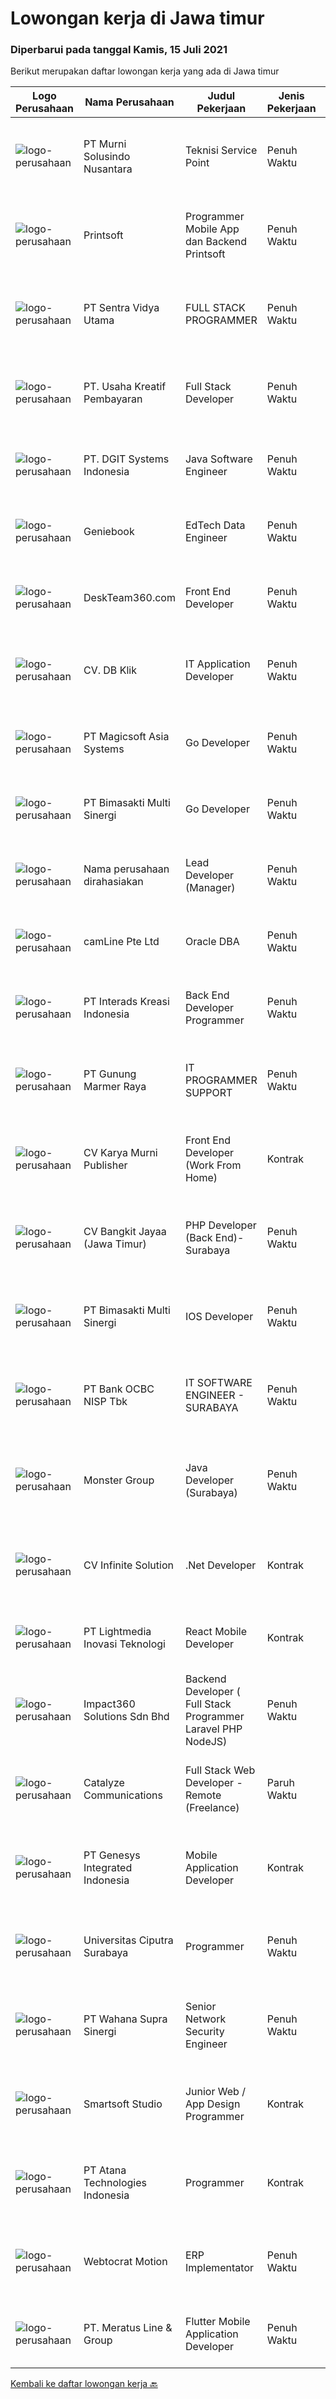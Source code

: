 
  # Lowongan kerja di Jawa timur

  ### Diperbarui pada tanggal Kamis, 15 Juli 2021

  Berikut merupakan daftar lowongan kerja yang ada di Jawa timur

  |Logo Perusahaan | Nama Perusahaan | Judul Pekerjaan | Jenis Pekerjaan | Gaji Pekerjaan | Lokasi | Deskripsi | Tanggal diunggah | Pranala |
  | -------------- | --------------- | --------------- | --------- | --------- | -------------- | ------- | ----------- | ----------- |
  |![logo-perusahaan](https://image-service-cdn.seek.com.au/ce424a029956c853025e5a94c924a3b2eae9f462/ee4dce1061f3f616224767ad58cb2fc751b8d2dc)|PT Murni Solusindo Nusantara|Teknisi Service Point|Penuh Waktu|Rp. 2.500.000-Rp. 3.800.000|Cirebon|DESKRIPSI PEKERJAAN: Melakukan PM (Preventive Maintenance) dan CM (Corrective Maintenance) ke customer sesuai dengan SLA yang sudah ditetapkan....|Selasa, 13 Juli 2021|https://www.jobstreet.co.id/id/job/teknisi-service-point-3577394?token=0~a4dc1b6b-235a-4e58-96a3-a1292de1bbed&sectionRank=1&jobId=jobstreet-id-job-3577394|
|![logo-perusahaan](https://image-service-cdn.seek.com.au/a90079fce62dbadba3aa64a84be18204a4bec09b/ee4dce1061f3f616224767ad58cb2fc751b8d2dc)|Printsoft|Programmer Mobile App dan Backend Printsoft|Penuh Waktu|Rp. 3.000.000-Rp. 4.000.000|Surabaya|Programmer Backend Frotend Background Pendidikan tidak diutamakan, lebih diutamakan pengalaman kerja Lampirkan Portfolio Project Setidaknya memiliki...|Rabu, 14 Juli 2021|https://www.jobstreet.co.id/id/job/programmer-mobile-app-dan-backend-printsoft-3571512?token=0~a4dc1b6b-235a-4e58-96a3-a1292de1bbed&sectionRank=2&jobId=jobstreet-id-job-3571512|
|![logo-perusahaan](https://image-service-cdn.seek.com.au/89a4b4d8e6af0c01c230c2b1f638fbea996731cb/ee4dce1061f3f616224767ad58cb2fc751b8d2dc)|PT Sentra Vidya Utama|FULL STACK PROGRAMMER|Penuh Waktu|Rp. 5.000.000-Rp. 10.000.000|Surabaya|Kualifikasi: Usia &lt; 35thn Minimal D3 Informatika Memiliki pengalaman minimal 3 tahun bekerja di bidang Programming / Developer Pengalaman minimal 2...|Rabu, 14 Juli 2021|https://www.jobstreet.co.id/id/job/full-stack-programmer-3571832?token=0~a4dc1b6b-235a-4e58-96a3-a1292de1bbed&sectionRank=3&jobId=jobstreet-id-job-3571832|
|![logo-perusahaan](https://image-service-cdn.seek.com.au/aa0209764981d048b2c2a22a7ace434f6c54ae2c/ee4dce1061f3f616224767ad58cb2fc751b8d2dc)|PT. Usaha Kreatif Pembayaran|Full Stack Developer|Penuh Waktu|Rp. 5.000.000-Rp. 6.000.000|Surabaya|Requirement : Diutamakan lulusan s1 jurusan Sistem Informasi, Teknik Informatika, Computer Science, atau jurusan sejenis lainnya Memiliki pengalaman...|Rabu, 14 Juli 2021|https://www.jobstreet.co.id/id/job/full-stack-developer-3577786?token=0~a4dc1b6b-235a-4e58-96a3-a1292de1bbed&sectionRank=4&jobId=jobstreet-id-job-3577786|
|![logo-perusahaan](https://image-service-cdn.seek.com.au/e93bc75036be941b9c3ff3a55670cb236457b0c4/ee4dce1061f3f616224767ad58cb2fc751b8d2dc)|PT. DGIT Systems Indonesia|Java Software Engineer|Penuh Waktu|Rp. 9.000.000-Rp. 18.000.000|Badung|We are looking for a talented Java engineer to join an experienced team of engineers working on our flagship to work remotely for our...|Rabu, 14 Juli 2021|https://www.jobstreet.co.id/id/job/java-software-engineer-3571505?token=0~a4dc1b6b-235a-4e58-96a3-a1292de1bbed&sectionRank=5&jobId=jobstreet-id-job-3571505|
|![logo-perusahaan](https://image-service-cdn.seek.com.au/533dfca0548429794785a13cc75e82c4e4ec7b73/ee4dce1061f3f616224767ad58cb2fc751b8d2dc)|Geniebook|EdTech Data Engineer|Penuh Waktu|---|Surabaya|Expanding exponentially across South East Asia, Geniebook is on the lookout for global talents to create an impact with our team. We offer many...|Rabu, 14 Juli 2021|https://www.jobstreet.co.id/id/job/edtech-data-engineer-8607960/origin/sg?token=0~a4dc1b6b-235a-4e58-96a3-a1292de1bbed&sectionRank=6&jobId=jobstreet-sg-job-8607960|
|![logo-perusahaan](https://image-service-cdn.seek.com.au/8c60eb5f89f0331dba1ac0de76cc5d35ae49c10a/ee4dce1061f3f616224767ad58cb2fc751b8d2dc)|DeskTeam360.com|Front End Developer|Penuh Waktu|Rp. 3.500.000-Rp. 5.000.000|Malang|At least 1 Year(s) of working experience in the related field is required for this position. Have an excellent understanding of HTML, CSS, PHP, and...|Rabu, 14 Juli 2021|https://www.jobstreet.co.id/id/job/front-end-developer-3567611?token=0~a4dc1b6b-235a-4e58-96a3-a1292de1bbed&sectionRank=7&jobId=jobstreet-id-job-3567611|
|![logo-perusahaan](https://us.123rf.com/450wm/pavelstasevich/pavelstasevich1811/pavelstasevich181101027/112815900-stock-vector-no-image-available-icon-flat-vector.jpg?ver=6)|CV. DB Klik|IT Application Developer|Penuh Waktu|Rp. 5.000.000-Rp. 10.000.000|Surabaya|Tanggung Jawab Pekerjaan: Membangun dan merencanakan aplikasi mobile berbasis web (diutamakan Android) untuk e-commerce Membangun dan merencanakan...|Selasa, 13 Juli 2021|https://www.jobstreet.co.id/id/job/it-application-developer-3577666?token=0~a4dc1b6b-235a-4e58-96a3-a1292de1bbed&sectionRank=8&jobId=jobstreet-id-job-3577666|
|![logo-perusahaan](https://image-service-cdn.seek.com.au/eab1ce0d3e3a2d7f2eeb2c52c779d30ec6fefd11/ee4dce1061f3f616224767ad58cb2fc751b8d2dc)|PT Magicsoft Asia Systems|Go Developer|Penuh Waktu|---|Malang|In terms of technical expertise, you'll:   Have a knowledge with Go. We only work with clean, well-tested, idiomatic code. Know all about Linux and be...|Rabu, 14 Juli 2021|https://www.jobstreet.co.id/id/job/go-developer-3577971?token=0~a4dc1b6b-235a-4e58-96a3-a1292de1bbed&sectionRank=9&jobId=jobstreet-id-job-3577971|
|![logo-perusahaan](https://image-service-cdn.seek.com.au/3c3597528a656ba0a7299263a04fc9ed9cb02b85/ee4dce1061f3f616224767ad58cb2fc751b8d2dc)|PT Bimasakti Multi Sinergi|Go Developer|Penuh Waktu|---|Sidoarjo|Ensure that the work targets set by the Spv are met: on time &amp; with quality Collaborate &amp; assist other teams within / across directorates to...|Rabu, 14 Juli 2021|https://www.jobstreet.co.id/id/job/go-developer-3578127?token=0~a4dc1b6b-235a-4e58-96a3-a1292de1bbed&sectionRank=10&jobId=jobstreet-id-job-3578127|
|![logo-perusahaan](https://us.123rf.com/450wm/pavelstasevich/pavelstasevich1811/pavelstasevich181101027/112815900-stock-vector-no-image-available-icon-flat-vector.jpg?ver=6)|Nama perusahaan dirahasiakan|Lead Developer (Manager)|Penuh Waktu|Rp. 25.000.000-Rp. 35.000.000|Bali|Ensure that the team continues to deliver high-quality results that satisfy clients' and partners' web technology needs. Foster a culture of...|Senin, 12 Juli 2021|https://www.jobstreet.co.id/id/job/lead-developer-manager-3576139?token=0~a4dc1b6b-235a-4e58-96a3-a1292de1bbed&sectionRank=11&jobId=jobstreet-id-job-3576139|
|![logo-perusahaan](https://image-service-cdn.seek.com.au/19b64dc0cc941a960602e28f7d4304abd327b95c/ee4dce1061f3f616224767ad58cb2fc751b8d2dc)|camLine  Pte Ltd|Oracle DBA|Penuh Waktu|Rp. 7.000.000-Rp. 8.500.000|Surabaya|Participates in client/project meeting(s) for highly complex project definition, needs assessment and design review. Evaluates the needs and...|Rabu, 14 Juli 2021|https://www.jobstreet.co.id/id/job/oracle-dba-3571604?token=0~a4dc1b6b-235a-4e58-96a3-a1292de1bbed&sectionRank=12&jobId=jobstreet-id-job-3571604|
|![logo-perusahaan](https://image-service-cdn.seek.com.au/d3c6581a5bb843bfcd0acb79f0960f8b3151919d/ee4dce1061f3f616224767ad58cb2fc751b8d2dc)|PT Interads Kreasi Indonesia|Back End Developer Programmer|Penuh Waktu|---|Surabaya|We are looking for young and creative talents who are willing to grow and success as a teamJob description: Develop high quality software code in...|Minggu, 11 Juli 2021|https://www.jobstreet.co.id/id/job/back-end-developer-programmer-3570793?token=0~a4dc1b6b-235a-4e58-96a3-a1292de1bbed&sectionRank=13&jobId=jobstreet-id-job-3570793|
|![logo-perusahaan](https://image-service-cdn.seek.com.au/a6e01ad97b4b43bb38f264c89aa5144da7786c18/ee4dce1061f3f616224767ad58cb2fc751b8d2dc)|PT Gunung Marmer Raya|IT PROGRAMMER SUPPORT|Penuh Waktu|---|Surabaya|;Tugas dan tanggung jawab Membuat program untuk kebutuhan perusahaan Menghasilkan program dari hasil kolaborasi Business Analysts dan Developers...|Senin, 12 Juli 2021|https://www.jobstreet.co.id/id/job/it-programmer-support-3575904?token=0~a4dc1b6b-235a-4e58-96a3-a1292de1bbed&sectionRank=14&jobId=jobstreet-id-job-3575904|
|![logo-perusahaan](https://image-service-cdn.seek.com.au/1cfe53d3e8d3473d2d77bed34feb0560daead6dd/ee4dce1061f3f616224767ad58cb2fc751b8d2dc)|CV Karya Murni Publisher|Front End Developer (Work From Home)|Kontrak|Rp. 9.000.000-Rp. 11.000.000|Sidoarjo|Candidate must possess at least SMU in Engineering (Computer/Telecommunication), Computer Science/Information Technology or equivalent. Required...|Selasa, 13 Juli 2021|https://www.jobstreet.co.id/id/job/front-end-developer-work-from-home-3577616?token=0~a4dc1b6b-235a-4e58-96a3-a1292de1bbed&sectionRank=15&jobId=jobstreet-id-job-3577616|
|![logo-perusahaan](https://image-service-cdn.seek.com.au/865cc64abb7d9606c945a3a87b4f8f22cbe8ab3c/ee4dce1061f3f616224767ad58cb2fc751b8d2dc)|CV Bangkit Jayaa (Jawa Timur)|PHP Developer (Back End)-Surabaya|Penuh Waktu|---|Sidoarjo|Developing Websites from scratch / template using PHP Framework. Develop Website / Web Application based on given requirements. Front-end development...|Rabu, 14 Juli 2021|https://www.jobstreet.co.id/id/job/php-developer-back-end-surabaya-3571548?token=0~a4dc1b6b-235a-4e58-96a3-a1292de1bbed&sectionRank=16&jobId=jobstreet-id-job-3571548|
|![logo-perusahaan](https://image-service-cdn.seek.com.au/3c3597528a656ba0a7299263a04fc9ed9cb02b85/ee4dce1061f3f616224767ad58cb2fc751b8d2dc)|PT Bimasakti Multi Sinergi|IOS Developer|Penuh Waktu|Rp. 6.000.000-Rp. 8.400.000|Sidoarjo|Development IOS Mobile Front End Application Cooperate solidly and effectively with all team members for the achievement of software development...|Selasa, 13 Juli 2021|https://www.jobstreet.co.id/id/job/ios-developer-3577643?token=0~a4dc1b6b-235a-4e58-96a3-a1292de1bbed&sectionRank=17&jobId=jobstreet-id-job-3577643|
|![logo-perusahaan](https://us.123rf.com/450wm/pavelstasevich/pavelstasevich1811/pavelstasevich181101027/112815900-stock-vector-no-image-available-icon-flat-vector.jpg?ver=6)|PT Bank OCBC NISP Tbk|IT SOFTWARE ENGINEER - SURABAYA|Penuh Waktu|---|Surabaya|Membuat Spesifikasi teknis untuk masing-masing request dari user Melakukan coding program sesuai FSD (Functional Specification Design) Memberikan...|Selasa, 13 Juli 2021|https://www.jobstreet.co.id/id/job/it-software-engineer-surabaya-3571124?token=0~a4dc1b6b-235a-4e58-96a3-a1292de1bbed&sectionRank=18&jobId=jobstreet-id-job-3571124|
|![logo-perusahaan](https://image-service-cdn.seek.com.au/fde7c35858fa549271ce89711d09acc66907aecf/ee4dce1061f3f616224767ad58cb2fc751b8d2dc)|Monster Group|Java Developer (Surabaya)|Penuh Waktu|---|Surabaya|Maintenance and Troubleshooting Existing Applications Develop New System Internal Application using J2EE/J2SE Ensure Designs are in Compliance with...|Selasa, 13 Juli 2021|https://www.jobstreet.co.id/id/job/java-developer-surabaya-3577171?token=0~a4dc1b6b-235a-4e58-96a3-a1292de1bbed&sectionRank=19&jobId=jobstreet-id-job-3577171|
|![logo-perusahaan](https://image-service-cdn.seek.com.au/56b5c687b70921e14aef5f4e25daf5f16805eb94/ee4dce1061f3f616224767ad58cb2fc751b8d2dc)|CV Infinite Solution|.Net Developer|Kontrak|Rp. 5.000.000-Rp. 10.000.000|Jakarta Raya|Position: .Net Developer (Front End / Back End / Full Stack)Placement: Default = Remote / WFH, Onsite when neededWorks from home is our advantage,...|Senin, 12 Juli 2021|https://www.jobstreet.co.id/id/job/net-developer-3576464?token=0~a4dc1b6b-235a-4e58-96a3-a1292de1bbed&sectionRank=20&jobId=jobstreet-id-job-3576464|
|![logo-perusahaan](https://image-service-cdn.seek.com.au/ebfe0f91667a47547f62ce1bea5320e2313e817f/ee4dce1061f3f616224767ad58cb2fc751b8d2dc)|PT Lightmedia Inovasi Teknologi|React Mobile Developer|Kontrak|Rp. 7.000.000-Rp. 9.800.000|Jawa Barat|Hallo, kami PT Lightmedia Inovasi Teknologi sedang mencari position full time React Developer.  Pekerjaan full time remote, yang artinya bisa dari...|Senin, 12 Juli 2021|https://www.jobstreet.co.id/id/job/react-mobile-developer-3570917?token=0~a4dc1b6b-235a-4e58-96a3-a1292de1bbed&sectionRank=21&jobId=jobstreet-id-job-3570917|
|![logo-perusahaan](https://image-service-cdn.seek.com.au/06b729438205195a03d4bcec08ce1ddd5d9c1576/ee4dce1061f3f616224767ad58cb2fc751b8d2dc)|Impact360 Solutions Sdn Bhd|Backend Developer ( Full Stack Programmer Laravel PHP NodeJS)|Penuh Waktu|Rp. 3.000.000-Rp. 6.000.000|Jakarta Raya|We are a game company hiring backend and full stack programmers from all parts of Indonesia (remote work). If you have real experience buildinga)...|Rabu, 14 Juli 2021|https://www.jobstreet.co.id/id/job/backend-developer-full-stack-programmer-laravel-php-nodejs-4613582/origin/my?token=0~a4dc1b6b-235a-4e58-96a3-a1292de1bbed&sectionRank=22&jobId=jobstreet-my-job-4613582|
|![logo-perusahaan](https://image-service-cdn.seek.com.au/7b0e442165d5a37f3d08361a23aff8a29b66fd62/ee4dce1061f3f616224767ad58cb2fc751b8d2dc)|Catalyze Communications|Full Stack Web Developer - Remote (Freelance)|Paruh Waktu|---|Bali|As part of our ongoing expansion, we seek a reliable, detailed, and experienced freelance Fullstack Web Developer to develop website projects using...|Senin, 12 Juli 2021|https://www.jobstreet.co.id/id/job/full-stack-web-developer-remote-freelance-3576144?token=0~a4dc1b6b-235a-4e58-96a3-a1292de1bbed&sectionRank=23&jobId=jobstreet-id-job-3576144|
|![logo-perusahaan](https://image-service-cdn.seek.com.au/31b1523df6115d42e482e2f14e8bcd6489389a57/ee4dce1061f3f616224767ad58cb2fc751b8d2dc)|PT Genesys Integrated Indonesia|Mobile Application Developer|Kontrak|---|Surakarta|The latest mobile devices and applications are changing the way we communicate, do business, and access news and entertainment. Businesses, consumers...|Senin, 12 Juli 2021|https://www.jobstreet.co.id/id/job/mobile-application-developer-3575959?token=0~a4dc1b6b-235a-4e58-96a3-a1292de1bbed&sectionRank=24&jobId=jobstreet-id-job-3575959|
|![logo-perusahaan](https://image-service-cdn.seek.com.au/61a668e162fedd86ae00bf43a51fd84e73670ff7/ee4dce1061f3f616224767ad58cb2fc751b8d2dc)|Universitas Ciputra Surabaya|Programmer|Penuh Waktu|---|Surabaya|- Memiliki pengalaman menggunakan metode SDLC dalam pembuatan aplikasi web menggunakan PHP dengan framework Codelgniter, HTML5, CSS3, dan JQuery-...|Rabu, 14 Juli 2021|https://www.jobstreet.co.id/id/job/programmer-3577989?token=0~a4dc1b6b-235a-4e58-96a3-a1292de1bbed&sectionRank=25&jobId=jobstreet-id-job-3577989|
|![logo-perusahaan](https://image-service-cdn.seek.com.au/aa84356ed1d40eb63c1535f9da85dc9cf4a33d24/ee4dce1061f3f616224767ad58cb2fc751b8d2dc)|PT Wahana Supra Sinergi|Senior Network Security Engineer|Penuh Waktu|---|Surabaya|Senior Network &amp; Security EngineerRequirements: Candidate must possess at least Bachelor's Degree in Computer Science/Information Technology or...|Selasa, 13 Juli 2021|https://www.jobstreet.co.id/id/job/senior-network-security-engineer-3566713?token=0~a4dc1b6b-235a-4e58-96a3-a1292de1bbed&sectionRank=26&jobId=jobstreet-id-job-3566713|
|![logo-perusahaan](https://image-service-cdn.seek.com.au/a7341f3f9afd571fa934df8ef2a9eb4b1994d112/ee4dce1061f3f616224767ad58cb2fc751b8d2dc)|Smartsoft Studio|Junior Web / App Design Programmer|Kontrak|---|Bekasi|Dapat menterjemahkan desain ke format HTML / CSS (Slicing) Menguasai Bootstrap, CSS dan Jquery Memahami Tech Frontend (Vue js / React ) adalah nilai...|Jumat, 09 Juli 2021|https://www.jobstreet.co.id/id/job/junior-web-app-design-programmer-3561560?token=0~a4dc1b6b-235a-4e58-96a3-a1292de1bbed&sectionRank=27&jobId=jobstreet-id-job-3561560|
|![logo-perusahaan](https://image-service-cdn.seek.com.au/803a54e28c47c35308d50d66bbbdc86c9d160d6b/ee4dce1061f3f616224767ad58cb2fc751b8d2dc)|PT Atana Technologies Indonesia|Programmer|Kontrak|Rp. 3.000.000-Rp. 5.000.000|Surabaya|Membuat, mengelola dan mengembangkan IT produk berupa software desktop program ( diutamakan ), web dan aplikasi sesuai dengan perkembangan tekhnologi...|Jumat, 09 Juli 2021|https://www.jobstreet.co.id/id/job/programmer-3564608?token=0~a4dc1b6b-235a-4e58-96a3-a1292de1bbed&sectionRank=28&jobId=jobstreet-id-job-3564608|
|![logo-perusahaan](https://image-service-cdn.seek.com.au/fdec7010967175eeb31b74205589d031ef31e3da/ee4dce1061f3f616224767ad58cb2fc751b8d2dc)|Webtocrat Motion|ERP Implementator|Penuh Waktu|Rp. 4.500.000-Rp. 7.000.000|Surabaya|Candidate must possess at least a Computer Science/Information Technology or equivalent Required skill(s): ERP SAP / Odoo / other ERP for...|Jumat, 09 Juli 2021|https://www.jobstreet.co.id/id/job/erp-implementator-3569345?token=0~a4dc1b6b-235a-4e58-96a3-a1292de1bbed&sectionRank=29&jobId=jobstreet-id-job-3569345|
|![logo-perusahaan](https://image-service-cdn.seek.com.au/ec6e9d7b3b53181e7239d9cf1fdaf38f107d0b49/ee4dce1061f3f616224767ad58cb2fc751b8d2dc)|PT. Meratus Line & Group|Flutter Mobile Application Developer|Penuh Waktu|---|Surabaya|We are looking for a Mobile Application Developer who is an expert in building applications for Android and iOS devices using Flutter Technology As a...|Minggu, 11 Juli 2021|https://www.jobstreet.co.id/id/job/flutter-mobile-application-developer-3575880?token=0~a4dc1b6b-235a-4e58-96a3-a1292de1bbed&sectionRank=30&jobId=jobstreet-id-job-3575880|


  [Kembali ke daftar lowongan kerja 🔙](../README.md#daftar-lowongan-kerja)
  